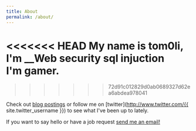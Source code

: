 ```yaml
---
title: About
permalink: /about/
---
```

<div class="my-img-about"></div>

<<<<<<< HEAD
My name is **tom0li**, I'm __Web security sql injuction  
I'm gamer.
=======
<!--<center>
    <p><img src="https://raw.githubusercontent.com/tom0li/tom0li.github.io/master/img/ja-ravno.jpg" align="center"></p>
</center>-->
>>>>>>> 72d91c012829d0ab0689327d62ea6abdea978041

Check out [blog postings](https://tom0li.github.io/blog/) or follow me on [twitter](http://www.twitter.com/{{ site.twitter_username }}) to see what I've been up to lately.

If you want to say hello or have a job request <a href="mailto:{{ site.email }}">send me an email!</a>
